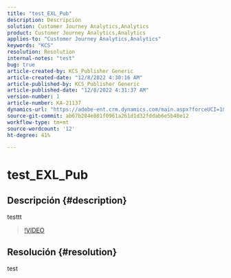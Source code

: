 ```yaml
---
title: "test_EXL_Pub"
description: Descripción
solution: Customer Journey Analytics,Analytics
product: Customer Journey Analytics,Analytics
applies-to: "Customer Journey Analytics,Analytics"
keywords: "KCS"
resolution: Resolution
internal-notes: "test"
bug: true
article-created-by: KCS_Publisher Generic
article-created-date: "12/8/2022 4:30:16 AM"
article-published-by: KCS_Publisher Generic
article-published-date: "12/8/2022 4:31:37 AM"
version-number: 1
article-number: KA-21137
dynamics-url: "https://adobe-ent.crm.dynamics.com/main.aspx?forceUCI=1&pagetype=entityrecord&etn=knowledgearticle&id=3396c301-b176-ed11-81aa-6045bd006c82"
source-git-commit: ab67b284e801f0961a261d1d32fddab6e5b48e12
workflow-type: tm+mt
source-wordcount: '12'
ht-degree: 41%

---
```


# test_EXL_Pub

## Descripción {#description}

testtt

>[!VIDEO](https://video.tv.adobe.com/v/18696?quality=9&amp;learn=on)




## Resolución {#resolution}


test
